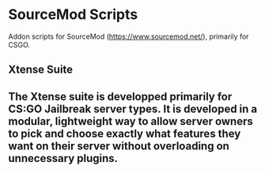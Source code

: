 # SourceMod Scripts

Addon scripts for SourceMod (https://www.sourcemod.net/), primarily for CSGO.

## Xtense Suite
The Xtense suite is developped primarily for CS:GO Jailbreak server types. It is developed in a modular, lightweight way to allow server owners to pick and choose exactly what features they want on their server without overloading on unnecessary plugins.
--
